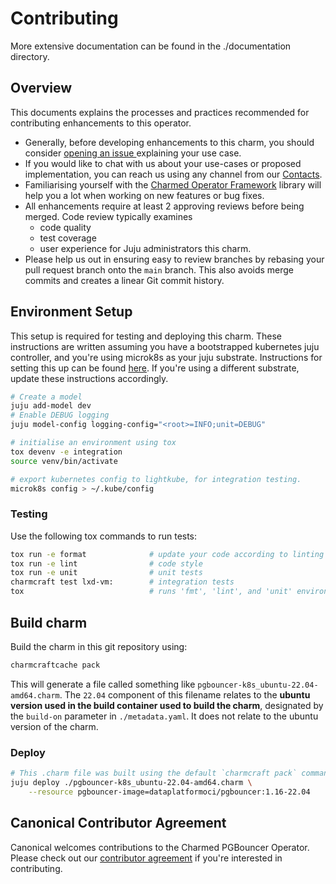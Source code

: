 # Contributing

More extensive documentation can be found in the ./documentation directory.

## Overview

This documents explains the processes and practices recommended for contributing enhancements to this operator.

- Generally, before developing enhancements to this charm, you should consider [opening an issue
  ](https://github.com/canonical/pgbouncer-k8s-operator/issues) explaining your use case.
- If you would like to chat with us about your use-cases or proposed implementation, you can reach
  us using any channel from our [Contacts](https://charmhub.io/pgbouncer-k8s/docs/r-contacts).
- Familiarising yourself with the [Charmed Operator Framework](https://juju.is/docs/sdk) library
  will help you a lot when working on new features or bug fixes.
- All enhancements require at least 2 approving reviews before being merged. Code review typically examines
  - code quality
  - test coverage
  - user experience for Juju administrators this charm.
- Please help us out in ensuring easy to review branches by rebasing your pull request branch onto
  the `main` branch. This also avoids merge commits and creates a linear Git commit history.

## Environment Setup

This setup is required for testing and deploying this charm. These instructions are written assuming you have a bootstrapped kubernetes juju controller, and you're using microk8s as your juju substrate. Instructions for setting this up can be found [here](https://juju.is/docs/olm/microk8s). If you're using a different substrate, update these instructions accordingly.

```bash
# Create a model
juju add-model dev
# Enable DEBUG logging
juju model-config logging-config="<root>=INFO;unit=DEBUG"

# initialise an environment using tox
tox devenv -e integration
source venv/bin/activate

# export kubernetes config to lightkube, for integration testing.
microk8s config > ~/.kube/config
```

### Testing

Use the following tox commands to run tests:

```bash
tox run -e format              # update your code according to linting rules
tox run -e lint                # code style
tox run -e unit                # unit tests
charmcraft test lxd-vm:        # integration tests
tox                            # runs 'fmt', 'lint', and 'unit' environments
```

## Build charm

Build the charm in this git repository using:

```bash
charmcraftcache pack
```

This will generate a file called something like `pgbouncer-k8s_ubuntu-22.04-amd64.charm`. The `22.04` component of this filename relates to the **ubuntu version used in the build container used to build the charm**, designated by the `build-on` parameter in `./metadata.yaml`. It does not relate to the ubuntu version of the charm.

### Deploy

```bash
# This .charm file was built using the default `charmcraft pack` command.
juju deploy ./pgbouncer-k8s_ubuntu-22.04-amd64.charm \
    --resource pgbouncer-image=dataplatformoci/pgbouncer:1.16-22.04
```

## Canonical Contributor Agreement

Canonical welcomes contributions to the Charmed PGBouncer Operator. Please check out our [contributor agreement](https://ubuntu.com/legal/contributors) if you're interested in contributing.
